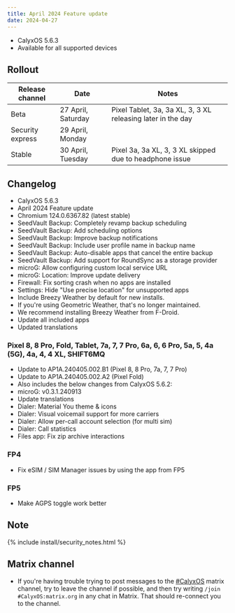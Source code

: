 ```yaml
---
title: April 2024 Feature update
date: 2024-04-27
---
```


* CalyxOS 5.6.3
* Available for all supported devices

## Rollout

| Release channel  | Date   | Notes |
| ---------------- | ------ | ------ |
| Beta | 27 April, Saturday | Pixel Tablet, 3a, 3a XL, 3, 3 XL releasing later in the day |
| Security express | 29 April, Monday | |
| Stable | 30 April, Tuesday | Pixel 3a, 3a XL, 3, 3 XL skipped due to headphone issue |

## Changelog
* CalyxOS 5.6.3
* April 2024 Feature update
* Chromium 124.0.6367.82 (latest stable)
* SeedVault Backup: Completely revamp backup scheduling
* SeedVault Backup: Add scheduling options
* SeedVault Backup: Improve backup notifications
* SeedVault Backup: Include user profile name in backup name
* SeedVault Backup: Auto-disable apps that cancel the entire backup
* SeedVault Backup: Add support for RoundSync as a storage provider
* microG: Allow configuring custom local service URL
* microG: Location: Improve update delivery
* Firewall: Fix sorting crash when no apps are installed
* Settings: Hide "Use precise location" for unsupported apps
* Include Breezy Weather by default for new installs.
* If you're using Geometric Weather, that's no longer maintained.
* We recommend installing Breezy Weather from F-Droid.
* Update all included apps
* Updated translations

### Pixel 8, 8 Pro, Fold, Tablet, 7a, 7, 7 Pro, 6a, 6, 6 Pro, 5a, 5, 4a (5G), 4a, 4, 4 XL, SHIFT6MQ
* Update to AP1A.240405.002.B1 (Pixel 8, 8 Pro, 7a, 7, 7 Pro)
* Update to AP1A.240405.002.A2 (Pixel Fold)
* Also includes the below changes from CalyxOS 5.6.2:
* microG: v0.3.1.240913
* Update translations
* Dialer: Material You theme & icons
* Dialer: Visual voicemail support for more carriers
* Dialer: Allow per-call account selection (for multi sim)
* Dialer: Call statistics
* Files app: Fix zip archive interactions

### FP4
* Fix eSIM / SIM Manager issues by using the app from FP5

### FP5
* Make AGPS toggle work better

## Note

{% include install/security_notes.html %}

## Matrix channel

* If you're having trouble trying to post messages to the [#CalyxOS](https://app.element.io/#/room/#CalyxOS:matrix.org) matrix channel, try to leave the channel if possible, and then try writing `/join #CalyxOS:matrix.org` in any chat in Matrix. That should re-connect you to the channel.

